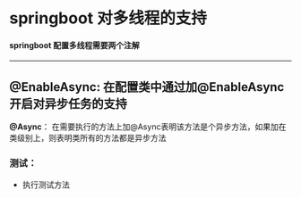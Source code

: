 # springboot 对多线程的支持

#### springboot 配置多线程需要两个注解

****
**@EnableAsync**: 
在配置类中通过加@EnableAsync开启对异步任务的支持
----
**@Async**：
在需要执行的方法上加@Async表明该方法是个异步方法，如果加在类级别上，则表明类所有的方法都是异步方法

### 测试：
* 执行测试方法
